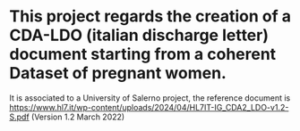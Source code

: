 # This project regards the creation of a CDA-LDO (italian discharge letter) document starting from a coherent Dataset of pregnant women.
It is associated to a University of Salerno project, the reference document is https://www.hl7.it/wp-content/uploads/2024/04/HL7IT-IG_CDA2_LDO-v1.2-S.pdf (Version 1.2 March 2022)
